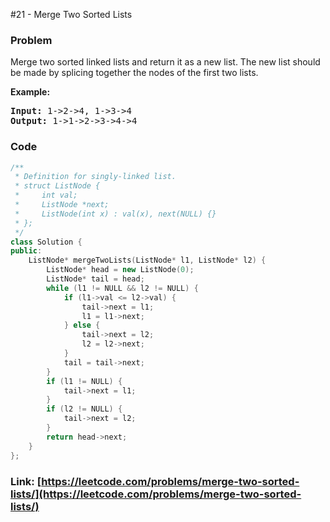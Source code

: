 #21 - Merge Two Sorted Lists

### Problem
<p>Merge two sorted linked lists and return it as a new list. The new list should be made by splicing together the nodes of the first two lists.</p>

<p><b>Example:</b>
<pre>
<b>Input:</b> 1->2->4, 1->3->4
<b>Output:</b> 1->1->2->3->4->4
</pre>
</p>

### Code
```cpp
/**
 * Definition for singly-linked list.
 * struct ListNode {
 *     int val;
 *     ListNode *next;
 *     ListNode(int x) : val(x), next(NULL) {}
 * };
 */
class Solution {
public:
    ListNode* mergeTwoLists(ListNode* l1, ListNode* l2) {
        ListNode* head = new ListNode(0);
        ListNode* tail = head;
        while (l1 != NULL && l2 != NULL) {
            if (l1->val <= l2->val) {
                tail->next = l1;
                l1 = l1->next;
            } else {
                tail->next = l2;
                l2 = l2->next;
            }
            tail = tail->next;
        }
        if (l1 != NULL) {
            tail->next = l1;
        }
        if (l2 != NULL) {
            tail->next = l2;
        }
        return head->next;
    }
};
```
### Link: [https://leetcode.com/problems/merge-two-sorted-lists/](https://leetcode.com/problems/merge-two-sorted-lists/)
